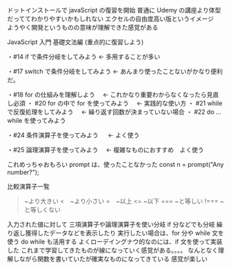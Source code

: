 ドットインストールで javaScript の復習を開始
普通に Udemy の講座より体型だっててわかりやすいかもしれない
エクセルの自由度高い版というイメージ　
ようやく開発というものの意味が理解できた感覚がある

JavaScript 入門 基礎文法編 (重点的に復習しよう)

・#14 if で条件分岐をしてみよう ← 多用することが多い

・#17 switch で条件分岐をしてみよう ← あんまり使ったことないがかなり便利だ。

<!-- ここ以下もう一度復習しよう -->

・#18 for の仕組みを理解しよう　 ← これかなり重要わからなくなったら見直し必須
・ #20 for の中で for を使ってみよう　 ← 実践的な使い方
・ #21 while で反復処理をしてみよう　 ← 繰り返す回数が決まっていない場合
・ #22 do ... while を使ってみよう

・#24 条件演算子を使ってみよう 　 ← よく使う

・#25 論理演算子を使ってみよう　 ← 複雑なものにおすすめ　よく使う

<!--  -->

これめっちゃおもろい prompt は、使ったことなかった
const n = prompt("Any number?");

<!-- ここがコア -->

比較演算子一覧

> ~より大きい
> <　~より小さい
> =　~以上
> <= ~以下
> === ~と等しい
> !=== ~と等しくない

入力された値に対して
三項演算子や論理演算子を使い分岐 if 分などでも分岐
繰り返し獲得したデータなどを表示したり
実行したい場合は、for 分や while 文を使う
do while も活用する
よくローデイングナウ的なのには、if 文を使って実装した
これまで学習してきたものが線になっていく感覚がある。。。。
なんとなく理解しながら関数を書いていたが確実なものになってきている
感覚が楽しい
